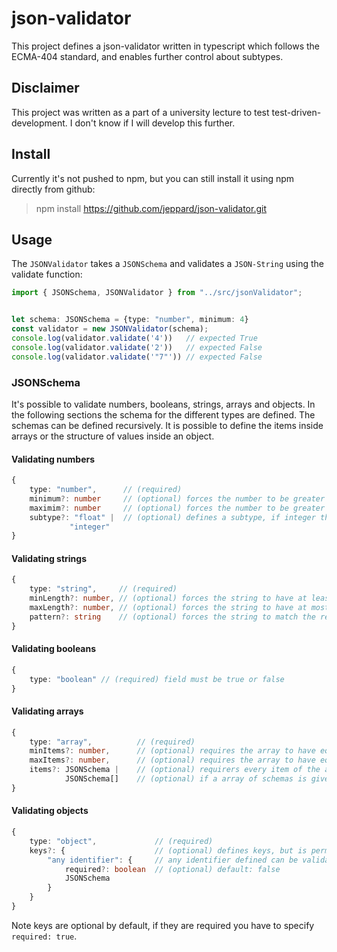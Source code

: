 # json-validator

This project defines a json-validator written in typescript which follows the
ECMA-404 standard, and enables further control about subtypes.

## Disclaimer
This project was written as a part of a university lecture to test
test-driven-development. I don't know if I will develop this further.

## Install
Currently it's not pushed to npm, but you can still install it using npm
directly from github:
> npm install https://github.com/jeppard/json-validator.git 


## Usage
The `JSONValidator` takes a ``JSONSchema`` and validates a ``JSON-String`` using
the validate function:

```ts
import { JSONSchema, JSONValidator } from "../src/jsonValidator";


let schema: JSONSchema = {type: "number", minimum: 4}
const validator = new JSONValidator(schema);
console.log(validator.validate('4'))   // expected True
console.log(validator.validate('2'))   // expected False
console.log(validator.validate('"7"')) // expected False
```

### JSONSchema
It's possible to validate numbers, booleans, strings, arrays and objects.
In the following sections the schema for the different types are defined.
The schemas can be defined recursively. It is possible to define the items inside
arrays or the structure of values inside an object.

#### Validating numbers
```ts
{
    type: "number",      // (required)
    minimum?: number     // (optional) forces the number to be greater or equals to minimum
    maximim?: number     // (optional) forces the number to be greater or equals to maximum
    subtype?: "float" |  // (optional) defines a subtype, if integer the number is divisible by 1
             "integer"
}
```

#### Validating strings
```ts
{
    type: "string",     // (required)
    minLength?: number, // (optional) forces the string to have at least minLength characters
    maxLength?: number, // (optional) forces the string to have at most maxLength characters
    pattern?: string    // (optional) forces the string to match the regex given by pattern
}
```

#### Validating booleans
```ts
{
    type: "boolean" // (required) field must be true or false
}
```

#### Validating arrays
```ts
{
    type: "array",          // (required)
    minItems?: number,      // (optional) requires the array to have equal or more items then minItems
    maxItems?: number,      // (optional) requires the array to have equal or less items then maxItems
    items?: JSONSchema |    // (optional) requirers every item of the array to follow the defined schema
            JSONSchema[]    // (optional) if a array of schemas is given to array to validate have to have the same amount of items, and each item of the array has to match the schema at the same position
}
```

#### Validating objects
```ts
{ 
    type: "object",             // (required)
    keys?: {                    // (optional) defines keys, but is permissive extra keys do not cause the validation to fail
        "any identifier": {     // any identifier defined can be validated using any of the possible schemas
            required?: boolean  // (optional) default: false
            JSONSchema
        }
    } 
}
```
Note keys are optional by default, if they are required you have to specify
`required: true`.